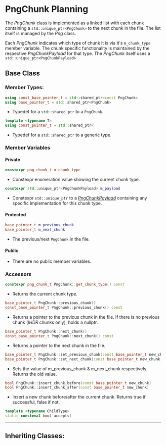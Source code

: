# PngChunk Planning

The *PngChunk* class is implemented as a linked list with each chunk containing
a `std::unique_ptr<PngChunk>` to the next chunk in the file. The list itself is
managed by the *Png* class.

Each *PngChunk* indicates which type of chunk it is via it's `m_chunk_type` member variable.
The chunk specific functionality is maintained by the respective *PngChunkPayload* for that type.
The *PngChunk* itself uses a `std::unique_ptr<PngChunkPayload>`

## Base Class

### Member Types:
```cpp
using const_base_pointer_t = std::shared_ptr<const PngChunk>
using base_pointer_t = std::shared_ptr<PngChunk>
```
- Typedef for a `std::shared_ptr` to a `PngChunk`.
```cpp
template <typename T>
using const_pointer_t = std::shared_ptr<
```
- Typedef for a `std::shared_ptr` to a generic type.

### Member Variables
#### Private
```cpp
constexpr png_chunk_t m_chunk_type
```
- Constexpr enumeration value showing the current chunk type.

```cpp
constexpr std::unique_ptr<PngChunkPayload> m_payload
```
- Constexpr `std::unique_ptr` to a *[PngChunkPayload](./png_chunk_payload.md)* containing
any specific implementation for this chunk type.

#### Protected
```cpp
base_pointer_t m_previous_chunk
base_pointer_t m_next_chunk
```
- The previous/next `PngChunk` in the file.

#### Public
- There are no public member variables.

### Accessors
```cpp
constexpr png_chunk_t PngChunk::get_chunk_type() const
```
- Returns the current chunk type.

```cpp
base_pointer_t PngChunk::previous_chunk()
const_base_pointer_t PngChunk::previous_chunk() const
```
- Returns a pointer to the previous chunk in the file.
If there is no previous chunk (*IHDR* chunks only), holds a nullptr.

```cpp
base_pointer_t PngChunk::next_chunk()
const_base_pointer_t PngChunk::next_chunk() const
```
- Returns a pointer to the next chunk in the file.

```cpp
base_pointer_t PngChunk::set_previous_chunk(const base_pointer_t new_chunk)
base_pointer_t PngChunk::set_next_chunk(const base_pointer_t new_chunk)
```
- Sets the value of m\_previous\_chunk & m\_next\_chunk respectively. Returns the old value.

```cpp
bool PngChunk::insert_chunk_before(const base_pointer_t new_chunk)
bool PngChunk::insert_chunk_after(const base_pointer_t new_chunk)
```
- Insert a new chunk before/after the current chunk. Returns true if successful, false if not.

```cpp
template <typename ChildType>
static consteval bool accepts(
```

---

## Inheriting Classes:
